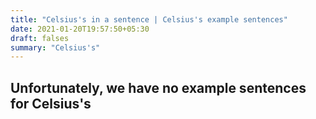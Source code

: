 ```yaml
---
title: "Celsius's in a sentence | Celsius's example sentences"
date: 2021-01-20T19:57:50+05:30
draft: falses
summary: "Celsius's"
---
```

## Unfortunately, we have no example sentences for Celsius's                 
